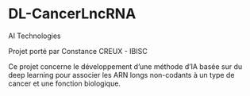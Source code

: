# DL-CancerLncRNA
AI Technologies

Projet porté par Constance CREUX - IBISC

Ce projet concerne le développement d’une méthode d’IA basée sur du deep learning pour associer les ARN longs non-codants à un type de cancer et une fonction biologique.
